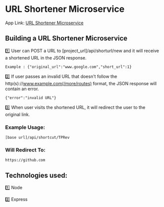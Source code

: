 # URL Shortener Microservice

App Link: [URL Shortener Microservice](https://url-shortener7.herokuapp.com/)

## Building a URL Shortener Microservice

:one: User can POST a URL to [project_url]/api/shorturl/new and it will receive a shortened URL in the JSON response.

`Example : {"original_url":"www.google.com","short_url":1}`

:two: If user passes an invalid URL that doesn't follow the http(s)://www.example.com(/more/routes) format, the JSON response will contain an error.

`{"error":"invalid URL"}`

:three: When user visits the shortened URL, it will redirect the user to the original link.


### Example Usage:

`[base url]/api/shortcut/TPRev`


### Will Redirect To:

`https://github.com`

## Technologies used:

:one: Node

:two: Express

